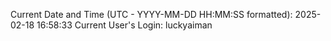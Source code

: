 Current Date and Time (UTC - YYYY-MM-DD HH:MM:SS formatted): 2025-02-18 16:58:33
Current User's Login: luckyaiman
